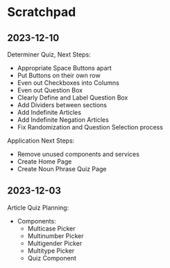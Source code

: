 # Scratchpad

## 2023-12-10

Determiner Quiz, Next Steps:
  - Appropriate Space Buttons apart
  - Put Buttons on their own row
  - Even out Checkboxes into Columns
  - Even out Question Box
  - Clearly Define and Label Question Box
  - Add Dividers between sections
  - Add Indefinite Articles
  - Add Indefinite Negation Articles
  - Fix Randomization and Question Selection process

Application Next Steps:
  - Remove unused components and services
  - Create Home Page
  - Create Noun Phrase Quiz Page

## 2023-12-03

Article Quiz Planning:
  - Components:
    - Multicase Picker
    - Multinumber Picker
    - Multigender Picker
    - Multitype Picker
    - Quiz Component
